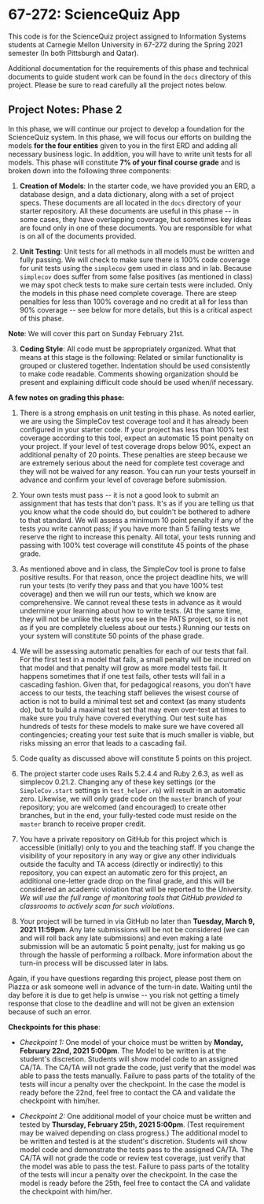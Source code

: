 67-272: ScienceQuiz App
===

This code is for the ScienceQuiz project assigned to Information Systems students at Carnegie Mellon University in 67-272 during the Spring 2021 semester (In both Pittsburgh and Qatar). <!--More information about this project can be found at [https://67272.cmuis.net/projects](https://67272.cmuis.net/projects).-->

Additional documentation for the requirements of this phase and technical documents to guide student work can be found in the `docs` directory of this project.  Please be sure to read carefully all the project notes below.  <!--In addition, if there are any notes the students wants to communicate to the teaching staff, please use the student notes section at the very bottom for this purpose.-->


Project Notes: Phase 2
---
In this phase, we will continue our project to develop a foundation for the ScienceQuiz system. In this phase, we will focus our efforts on building the models **for the four entities** given to you in the first ERD and adding all necessary business logic. In addition, you will have to write unit tests for all models. This phase will constitute **7% of your final course grade** and is broken down into the following three components:

1. **Creation of Models**: In the starter code, we have provided you an ERD, a database design, and a data dictionary, along with a set of project specs.  These documents are all located in the `docs` directory of your starter repository.  All these documents are useful in this phase -- in some cases, they have overlapping coverage, but sometimes key ideas are found only in one of these documents. You are responsible for what is on all of the documents provided. 

2. **Unit Testing**: Unit tests for all methods in all models must be written and fully passing. We will check to make sure there is 100% code coverage for unit tests using the `simplecov` gem used in class and in lab. Because `simplecov` does suffer from some false positives (as mentioned in class) we may spot check tests to make sure certain tests were included. Only the models in this phase need complete coverage. There are steep penalties for less than 100% coverage and no credit at all for less than 90% coverage -- see below for more details, but this is a critical aspect of this phase. 

**Note**: We will cover this part on Sunday February 21st. 

3. **Coding Style**: All code must be appropriately organized. What that means at this stage is the following: Related or similar functionality is grouped or clustered together. Indentation should be used consistently to make code readable. Comments showing organization should be present and explaining difficult code should be used when/if necessary.

**A few notes on grading this phase:**

1.	There is a strong emphasis on unit testing in this phase.  As noted earlier, we are using the SimpleCov test coverage tool and it has already been configured in your starter code.  If your project has less than 100% test coverage according to this tool, expect an automatic 15 point penalty on your project.  If your level of test coverage drops below 90%, expect an additional penalty of 20 points.  These penalties are steep because we are extremely serious about the need for complete test coverage and they will not be waived for any reason.  You can run your tests yourself in advance and confirm your level of coverage before submission.

2. Your own tests must pass -- it is not a good look to submit an assignment that has tests that don't pass.  It's as if you are telling us that you know what the code should do, but couldn't be bothered to adhere to that standard.  We will assess a minimum 10 point penalty if any of the tests you write cannot pass; if you have more than 5 failing tests we reserve the right to increase this penalty.  All total, your tests running and passing with 100% test coverage will constitute 45 points of the phase grade.

3. As mentioned above and in class, the SimpleCov tool is prone to false positive results.  For that reason, once the project deadline hits, we will run your tests (to verify they pass and that you have 100% test coverage) and then we will run our tests, which we know are comprehensive.  We cannot reveal these tests in advance as it would undermine your learning about how to write tests.  (At the same time, they will not be unlike the tests you see in the PATS project, so it is not as if you are completely clueless about our tests.)  Running our tests on your system will constitute 50 points of the phase grade.

4. We will be assessing automatic penalties for each of our tests that fail.  For the first test in a model that fails, a small penalty will be incurred on that model and that penalty will grow as more model tests fail.  It happens sometimes that if one test fails, other tests will fail in a cascading fashion.  Given that, for pedagogical reasons, you don't have access to our tests, the teaching staff believes the wisest course of action is not to build a minimal test set and context (as many students do), but to build a maximal test set that may even over-test at times to make sure you truly have covered everything.  Our test suite has hundreds of tests for these models to make sure we have covered all contingencies; creating your test suite that is much smaller is viable, but risks missing an error that leads to a cascading fail.
  
5. Code quality as discussed above will constitute 5 points on this project.

6. The project starter code uses Rails 5.2.4.4 and Ruby 2.6.3, as well as simplecov 0.21.2.  Changing any of these key settings (or the `SimpleCov.start` settings in `test_helper.rb`) will result in an automatic zero.  Likewise, we will only grade code on the `master` branch of your repository; you are welcomed (and encouraged) to create other branches, but in the end, your fully-tested code must reside on the `master` branch to receive proper credit.

7. You have a private repository on GitHub for this project which is accessible (initially) only to you and the teaching staff.  If you change the visibility of your repository in any way or give any other individuals outside the faculty and TA access (directly or indirectly) to this repository, you can expect an automatic zero for this project, an additional one-letter grade drop on the final grade, and this will be considered an academic violation that will be reported to the University.  _We will use the full range of monitoring tools that GitHub provided to classrooms to actively scan for such violations._

8. Your project will be turned in via GitHub no later than **Tuesday, March 9, 2021 11:59pm**. Any late submissions will be not be considered (we can and will roll back any late submissions) and even making a late submission will be an automatic 5 point penalty, just for making us go through the hassle of performing a rollback.  More information about the turn-in process will be discussed later in labs. 

Again, if you have questions regarding this project, please post them on Piazza or ask someone well in advance of the turn-in date. Waiting until the day before it is due to get help is unwise -- you risk not getting a timely response that close to the deadline and will not be given an extension because of such an error.

**Checkpoints for this phase**:

- _Checkpoint 1:_ One model of your choice must be written by **Monday, February 22nd, 2021 5:00pm**. The Model to be written is at the student's discretion.  Students will show model code to an assigned CA/TA. The CA/TA will not grade the code, just verify that the model was able to pass the tests manually. Failure to pass parts of the totality of the tests will incur a penalty over the checkpoint. In the case the model is ready before the 22nd, feel free to contact the CA and validate the checkpoint with him/her.

- _Checkpoint 2:_ One additional model of your choice must be written and tested by **Thursday, February 25th, 2021 5:00pm**. (Test requirement may be waived depending on class progress.) The additional model to be written and tested is at the student's discretion.  Students will show model code and demonstrate the tests pass to the assigned CA/TA.  The CA/TA will not grade the code or review test coverage, just verify that the model was able to pass the test. Failure to pass parts of the totality of the tests will incur a penalty over the checkpoint. In the case the model is ready before the 25th, feel free to contact the CA and validate the checkpoint with him/her.

